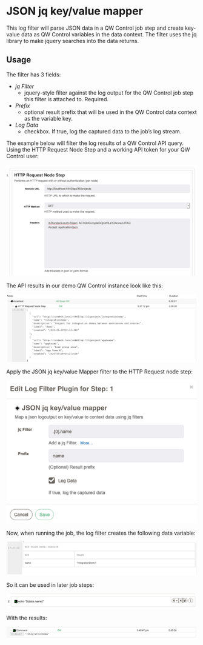 # JSON jq key/value mapper

This log filter will parse JSON data in a QW Control job step and create key-value data as QW Control variables in the data context. The filter uses the jq library to make jquery searches into the data returns.

## Usage

The filter has 3 fields:

- *jq Filter*
  - jquery-style filter against the log output for the QW Control job step this filter is attached to. Required.
- *Prefix*
  - optional result prefix that will be used in the QW Control data context as the variable key.
- *Log Data*
  - checkbox. If true, log the captured data to the job’s log stream.

The example below will filter the log results of a QW Control API query. Using the HTTP Request Node Step and a working API token for your QW Control user:

![logfilter-jsonjq-example1](../../assets/img/logfilter-jsonjq-example1.png)

The API results in our demo QW Control instance look like this:

![logfilter-jsonjq-example2](../../assets/img/logfilter-jsonjq-example2.png)

Apply the JSON jq key/value Mapper filter to the HTTP Request node step:

![logfilter-jsonjq-example3](../../assets/img/logfilter-jsonjq-example3.png)

Now, when running the job, the log filter creates the following data variable:

![logfilter-jsonjq-example4](../../assets/img/logfilter-jsonjq-example4.png)

So it can be used in later job steps:

![logfilter-jsonjq-example5](../../assets/img/logfilter-jsonjq-example5.png)

With the results:

![logfilter-jsonjq-example6](../../assets/img/logfilter-jsonjq-example6.png)
